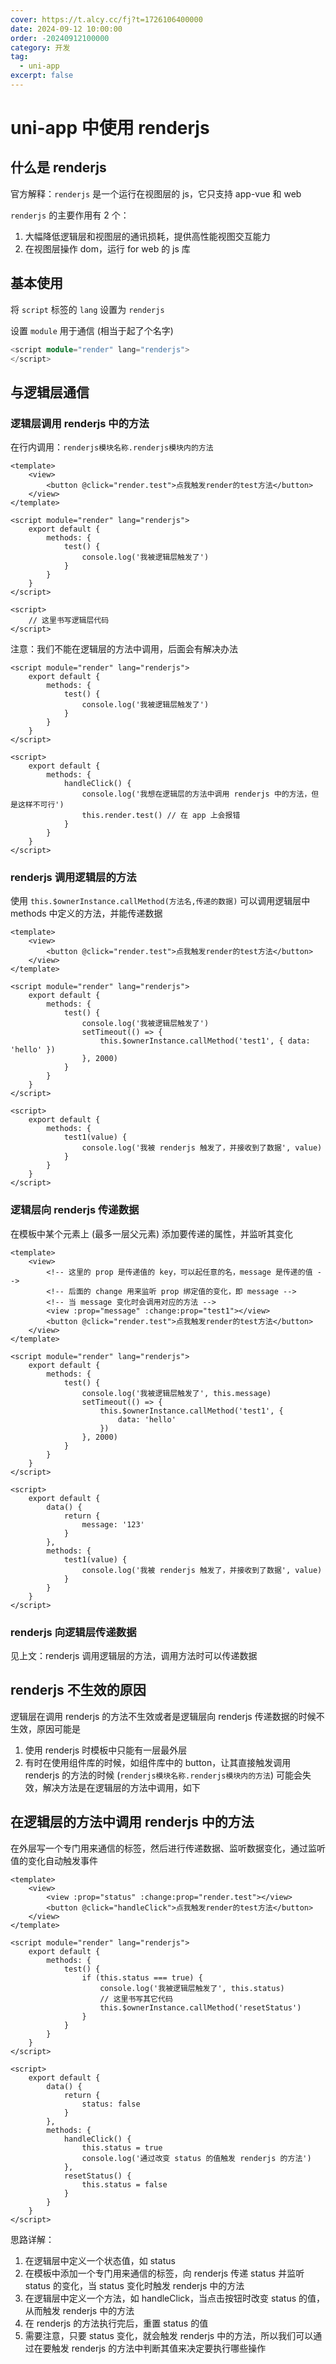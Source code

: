```yaml
---
cover: https://t.alcy.cc/fj?t=1726106400000
date: 2024-09-12 10:00:00
order: -20240912100000
category: 开发
tag:
  - uni-app
excerpt: false
---
```


# uni-app 中使用 renderjs

## 什么是 renderjs

官方解释：`renderjs` 是一个运行在视图层的 js，它只支持 app-vue 和 web

`renderjs` 的主要作用有 2 个：

1. 大幅降低逻辑层和视图层的通讯损耗，提供高性能视图交互能力
2. 在视图层操作 dom，运行 for web 的 js 库

## 基本使用

将 `script` 标签的 `lang` 设置为 `renderjs`

设置 `module` 用于通信 (相当于起了个名字)

```v
<script module="render" lang="renderjs">
</script>
```

## 与逻辑层通信

### 逻辑层调用 renderjs 中的方法

在行内调用：`renderjs模块名称.renderjs模块内的方法`

```vue
<template>
    <view>
        <button @click="render.test">点我触发render的test方法</button>
    </view>
</template>

<script module="render" lang="renderjs">
    export default {
        methods: {
            test() {
                console.log('我被逻辑层触发了')
            }
        }
    }
</script>

<script>
	// 这里书写逻辑层代码
</script>
```

注意：我们不能在逻辑层的方法中调用，后面会有解决办法

```vue
<script module="render" lang="renderjs">
    export default {
        methods: {
            test() {
                console.log('我被逻辑层触发了')
            }
	    }
    }
</script>

<script>
    export default {
        methods: {
            handleClick() {
                console.log('我想在逻辑层的方法中调用 renderjs 中的方法，但是这样不可行')
                this.render.test() // 在 app 上会报错
            }
        }
    }
</script>
```

### renderjs 调用逻辑层的方法

使用 `this.$ownerInstance.callMethod(方法名,传递的数据)` 可以调用逻辑层中 methods 中定义的方法，并能传递数据

```vue
<template>
    <view>
        <button @click="render.test">点我触发render的test方法</button>
    </view>
</template>

<script module="render" lang="renderjs">
    export default {
        methods: {
            test() {
            	console.log('我被逻辑层触发了')
            	setTimeout(() => {
                	this.$ownerInstance.callMethod('test1', { data: 'hello' })
                }, 2000)
            }
        }
    }
</script>

<script>
    export default {
        methods: {
            test1(value) {
                console.log('我被 renderjs 触发了，并接收到了数据', value)
            }
        }
    }
</script>
```

### 逻辑层向 renderjs 传递数据

在模板中某个元素上 (最多一层父元素) 添加要传递的属性，并监听其变化

```vue
<template>
	<view>
		<!-- 这里的 prop 是传递值的 key，可以起任意的名，message 是传递的值 -->
		<!-- 后面的 change 用来监听 prop 绑定值的变化，即 message -->
		<!-- 当 message 变化时会调用对应的方法 -->
		<view :prop="message" :change:prop="test1"></view>
		<button @click="render.test">点我触发render的test方法</button>
	</view>
</template>

<script module="render" lang="renderjs">
	export default {
		methods: {
			test() {
				console.log('我被逻辑层触发了', this.message)
				setTimeout(() => {
					this.$ownerInstance.callMethod('test1', {
						data: 'hello'
					})
				}, 2000)
			}
		}
	}
</script>

<script>
	export default {
		data() {
			return {
				message: '123'
			}
		},
		methods: {
			test1(value) {
				console.log('我被 renderjs 触发了，并接收到了数据', value)
			}
		}
	}
</script>
```

### renderjs 向逻辑层传递数据

见上文：renderjs 调用逻辑层的方法，调用方法时可以传递数据

## renderjs 不生效的原因

逻辑层在调用 renderjs 的方法不生效或者是逻辑层向 renderjs 传递数据的时候不生效，原因可能是

1. 使用 renderjs 时模板中只能有一层最外层
2. 有时在使用组件库的时候，如组件库中的 button，让其直接触发调用 renderjs 的方法的时候 (`renderjs模块名称.renderjs模块内的方法`) 可能会失效，解决方法是在逻辑层的方法中调用，如下

## 在逻辑层的方法中调用 renderjs 中的方法

在外层写一个专门用来通信的标签，然后进行传递数据、监听数据变化，通过监听值的变化自动触发事件

```vue
<template>
	<view>
		<view :prop="status" :change:prop="render.test"></view>
		<button @click="handleClick">点我触发render的test方法</button>
	</view>
</template>

<script module="render" lang="renderjs">
	export default {
		methods: {
			test() {
				if (this.status === true) {
					console.log('我被逻辑层触发了', this.status)
					// 这里书写其它代码
					this.$ownerInstance.callMethod('resetStatus')
				}
			}
		}
	}
</script>

<script>
	export default {
		data() {
			return {
				status: false
			}
		},
		methods: {
			handleClick() {
				this.status = true
				console.log('通过改变 status 的值触发 renderjs 的方法')
			},
			resetStatus() {
				this.status = false
			}
		}
	}
</script>
```

思路详解：

1. 在逻辑层中定义一个状态值，如 status
2. 在模板中添加一个专门用来通信的标签，向 renderjs 传递 status 并监听 status 的变化，当 status 变化时触发 renderjs 中的方法
3. 在逻辑层中定义一个方法，如 handleClick，当点击按钮时改变 status 的值，从而触发 renderjs 中的方法
4. 在 renderjs 的方法执行完后，重置 status 的值
5. 需要注意，只要 status 变化，就会触发 renderjs 中的方法，所以我们可以通过在要触发 renderjs 的方法中判断其值来决定要执行哪些操作
